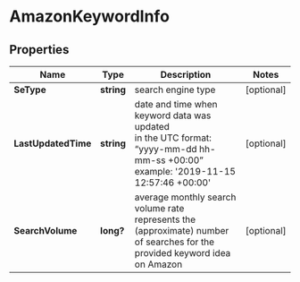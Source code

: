 # AmazonKeywordInfo


## Properties

| Name | Type | Description | Notes |
|------------ | ------------- | ------------- | -------------|
**SeType** | **string** | search engine type |[optional]|
**LastUpdatedTime** | **string** | date and time when keyword data was updated<br>in the UTC format: “yyyy-mm-dd hh-mm-ss +00:00”<br>example:    '2019-11-15 12:57:46 +00:00' |[optional]|
**SearchVolume** | **long?** | average monthly search volume rate<br>represents the (approximate) number of searches for the provided keyword idea on Amazon |[optional]|